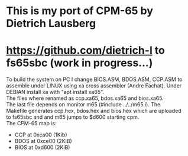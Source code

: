# This is my port of CPM-65 by Dietrich Lausberg  
# https://github.com/dietrich-l to fs65sbc (work in progress...)  

To build the system on PC I change BIOS.ASM, BDOS.ASM, CCP.ASM to  
assemble under LINUX using xa cross assembler (Andre Fachat). Under  
DEBIAN install xa with "apt install xa65".  
The files where renamed as ccp.xa65, bdos.xa65 and bios.xa65.  
The last file depends on monitor m65 (#include ../../m65.i). The  
Makefile generates ccp.hex, bdos.hex and bios.hex which are uploaded  
to fs65sbc and and m65 jumps to $d600 starting cpm.  
The CPM-65 map is:  
- CCP  at 0xca00 (1Kib)  
- BDOS at 0xce00 (2KiB)  
- BIOS at 0xd600 (2KiB)  

